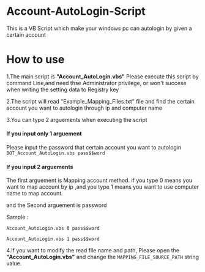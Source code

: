 # Account-AutoLogin-Script
This is a VB Script which make your windows pc can autologin by given a certain account

# How to use

1.The main script is **"Account_AutoLogin.vbs"**
Please execute this script by command Line,and need thse Administrator privilege, or won't succese when writing the setting data to Registry key

2.The script will read "Example_Mapping_Files.txt" file and find the certain account you want to autologin through
ip and computer name

3.You can type 2 arguements when executing the script

#### If you input only 1 arguement
Please input the password that certain account you want to autologin
`BOT_Account_AutoLogin.vbs pass$$word`

#### If you input 2  arguements 
The first arguement is Mapping account method.
if you type 0 means you want to map account by ip ,and you type 1 means you want to use computer name to map account.

and the Second arguement is password

Sample :

`Account_AutoLogin.vbs 0 pass$$word`

`Account_AutoLogin.vbs 1 pass$$word`


4.If you want to modify the read file name and path, Please open the **"Account_AutoLogin.vbs"** and change the `MAPPING_FILE_SOURCE_PATH` string value.


